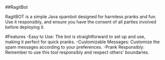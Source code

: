 ##RagitBot

RagitBOT is a simple Java spambot designed for harmless pranks and fun. Use it responsibly, and ensure you have the consent of all parties involved before deploying it.

#Features
-Easy to Use: The bot is straightforward to set up and use, making it perfect for quick pranks.
-Customizable Messages: Customize the spam messages according to your preferences.
-Prank Responsibly: Remember to use this tool responsibly and respect others' boundaries.
